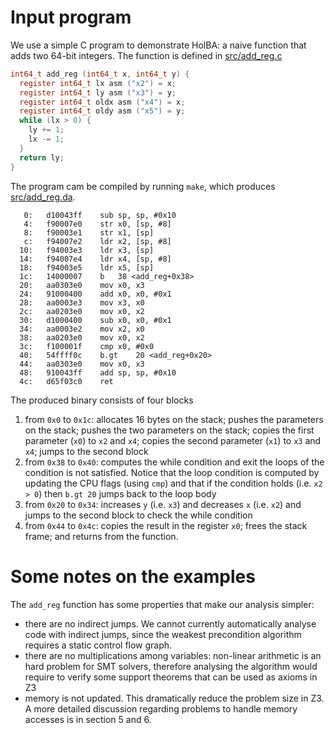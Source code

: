 # Input program
We use a simple C program to demonstrate HolBA: a naive function that
adds two 64-bit integers. The function is defined in [src/add_reg.c](src/add_reg.c)

```C
int64_t add_reg (int64_t x, int64_t y) {
  register int64_t lx asm ("x2") = x;
  register int64_t ly asm ("x3") = y;
  register int64_t oldx asm ("x4") = x;
  register int64_t oldy asm ("x5") = y;
  while (lx > 0) {
    ly += 1;
    lx -= 1;
  }
  return ly;
}
```
The program cam be
compiled by running `make`, which produces
[src/add_reg.da](src/add_reg.da).
```
   0:	d10043ff 	sub	sp, sp, #0x10
   4:	f90007e0 	str	x0, [sp, #8]
   8:	f90003e1 	str	x1, [sp]
   c:	f94007e2 	ldr	x2, [sp, #8]
  10:	f94003e3 	ldr	x3, [sp]
  14:	f94007e4 	ldr	x4, [sp, #8]
  18:	f94003e5 	ldr	x5, [sp]
  1c:	14000007 	b	38 <add_reg+0x38>
  20:	aa0303e0 	mov	x0, x3
  24:	91000400 	add	x0, x0, #0x1
  28:	aa0003e3 	mov	x3, x0
  2c:	aa0203e0 	mov	x0, x2
  30:	d1000400 	sub	x0, x0, #0x1
  34:	aa0003e2 	mov	x2, x0
  38:	aa0203e0 	mov	x0, x2
  3c:	f100001f 	cmp	x0, #0x0
  40:	54ffff0c 	b.gt	20 <add_reg+0x20>
  44:	aa0303e0 	mov	x0, x3
  48:	910043ff 	add	sp, sp, #0x10
  4c:	d65f03c0 	ret
```
The produced binary consists of four blocks
1. from `0x0` to `0x1c`: allocates 16 bytes on the stack; pushes the
   parameters on the stack; pushes the two parameters on the stack;
   copies the first parameter (`x0`) to `x2`
   and `x4`; copies the second parameter (`x1`) to `x3`
   and `x4`; jumps to the second block
2. from `0x38` to `0x40`: computes the while condition and exit the
   loops of the condition is not satisfied. Notice that the loop
   condition is computed by updating the CPU flags (using `cmp`) and
   that if the condition holds (i.e. `x2 > 0`) then `b.gt 20`
   jumps back to the loop body
3. from `0x20` to `0x34`: increases `y` (i.e. `x3`) and decreases `x`
   (i.e. `x2`) and jumps to the second block to check the while
   condition
4. from `0x44` to `0x4c`: copies the result in the register `x0`; frees
   the stack frame; and returns from the function.

# Some notes on the examples
The `add_reg` function has some properties that make our analysis
simpler:
* there are no indirect jumps. We cannot currently automatically
  analyse code with indirect jumps, since the weakest precondition
  algorithm requires a static control flow graph.
* there are no multiplications among variables: non-linear arithmetic
  is an hard problem for SMT solvers, therefore analysing the
  algorithm would require to verify some support theorems that can be
  used as axioms in Z3
* memory is not updated. This dramatically reduce the problem size in
  Z3. A more detailed discussion regarding problems to handle memory
  accesses is in section 5 and 6.
  
